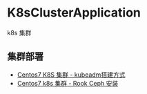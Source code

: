 # K8sClusterApplication
k8s 集群

## 集群部署
- [Centos7 K8S 集群 - kubeadm搭建方式](https://zhuanlan.zhihu.com/p/612416868)
- [Centos7 k8s 集群 - Rook Ceph 安装](https://zhuanlan.zhihu.com/p/613238344)